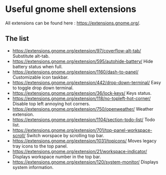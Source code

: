 # Useful gnome shell extensions

All extensions can be found here : https://extensions.gnome.org/.

## The list

* https://extensions.gnome.org/extension/97/coverflow-alt-tab/ Substitute alt-tab.
* https://extensions.gnome.org/extension/595/autohide-battery/ Hide battery status when full.
* https://extensions.gnome.org/extension/1160/dash-to-panel/ Customizable icon taskbar.
* https://extensions.gnome.org/extension/442/drop-down-terminal/ Easy to toggle drop down terminal.
* https://extensions.gnome.org/extension/36/lock-keys/ Keys status.
* https://extensions.gnome.org/extension/118/no-topleft-hot-corner/ Disable top left annoying hot corners.
* https://extensions.gnome.org/extension/750/openweather/ Weather extension.
* https://extensions.gnome.org/extension/1104/section-todo-list/ Todo list.
* https://extensions.gnome.org/extension/701/top-panel-workspace-scroll/ Switch worspace by scrolling top bar.
* https://extensions.gnome.org/extension/1031/topicons/ Moves legacy tray icons to the top panel.
* https://extensions.gnome.org/extension/21/workspace-indicator/ Displays workspace number in the top bar.
* https://extensions.gnome.org/extension/120/system-monitor/ Displays system information.
